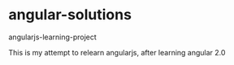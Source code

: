 # angular-solutions
angularjs-learning-project

This is my attempt to relearn angularjs, after learning angular 2.0

